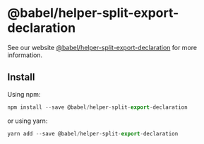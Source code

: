# @babel/helper-split-export-declaration

> 

See our website [@babel/helper-split-export-declaration](https://new.babeljs.io/docs/en/next/babel-helper-split-export-declaration.html) for more information.

## Install

Using npm:

```js
npm install --save @babel/helper-split-export-declaration
```

or using yarn:

```js
yarn add --save @babel/helper-split-export-declaration
```
